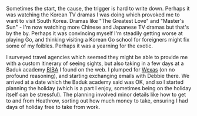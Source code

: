 Sometimes the start, the cause, the trigger is hard to write down. Perhaps it was watching the Korean TV
dramas I was doing which provoked me to want to visit South Korea. Dramas like "The Greatest Love" and
"Master's Sun" - I'm now watching more Chinese and Japanese TV dramas but that's by the by. Perhaps it
was convincing myself I'm steadily getting worse at playing Go, and thinking visiting a Korean Go school
for foreigners might fix some of my foibles. Perhaps it was a yearning for the exotic.

I surveyed travel agencies which seemed they might be able to provide me with a custom itinerary of
seeing sights,
but also taking in a few days at a Baduk academy [BIBA](http://www.bibabaduk.net/) I found on the web.
I plumped for [Wexas](https://www.wexas.com/) (on no profound reasoning),
and starting exchanging emails with Debbie there.
We arrived at a date which the Baduk academy said was OK, and so I started planning the holiday
(which is a part I enjoy, sometimes being on the holiday itself can be stressful). The planning
involved minor details like how to get to and from Heathrow, sorting out how much money to take,
ensuring I had days of holiday free to take from work.
